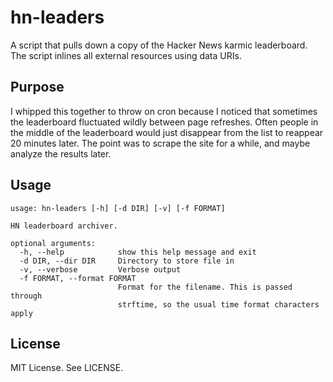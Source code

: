 # hn-leaders

A script that pulls down a copy of the Hacker News karmic leaderboard. The
script inlines all external resources using data URIs.

## Purpose

I whipped this together to throw on cron because I noticed that sometimes the
leaderboard fluctuated wildly between page refreshes. Often people in the
middle of the leaderboard would just disappear from the list to reappear 20
minutes later. The point was to scrape the site for a while, and maybe analyze
the results later.

## Usage

    usage: hn-leaders [-h] [-d DIR] [-v] [-f FORMAT]

    HN leaderboard archiver.

    optional arguments:
      -h, --help            show this help message and exit
      -d DIR, --dir DIR     Directory to store file in
      -v, --verbose         Verbose output
      -f FORMAT, --format FORMAT
                            Format for the filename. This is passed through
                            strftime, so the usual time format characters apply

## License

MIT License. See LICENSE.

